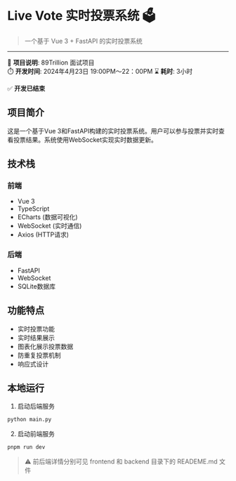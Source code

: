 # Live Vote 实时投票系统 🗳️

> 一个基于 Vue 3 + FastAPI 的实时投票系统

---

📝 **项目说明**: 89Trillion 面试项目  
⏱️ **开发时间**: 2024年4月23日  19:00PM～22：00PM
⌛ **耗时**: 3小时

✅ **开发已结束**

## 项目简介
这是一个基于Vue 3和FastAPI构建的实时投票系统。用户可以参与投票并实时查看投票结果。系统使用WebSocket实现实时数据更新。

## 技术栈
### 前端
- Vue 3
- TypeScript
- ECharts (数据可视化)
- WebSocket (实时通信)
- Axios (HTTP请求)

### 后端
- FastAPI
- WebSocket
- SQLite数据库

## 功能特点
- 实时投票功能
- 实时结果展示
- 图表化展示投票数据
- 防重复投票机制
- 响应式设计

## 本地运行
1. 启动后端服务
```bash
python main.py
```

2. 启动前端服务
```bash
pnpm run dev
```


> ⚠️ 前后端详情分别可见 frontend 和 backend 目录下的 READEME.md 文件
